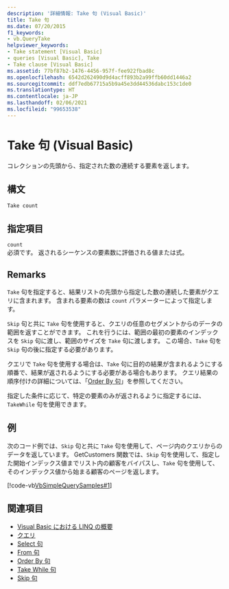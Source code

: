 ```yaml
---
description: '詳細情報: Take 句 (Visual Basic)'
title: Take 句
ms.date: 07/20/2015
f1_keywords:
- vb.QueryTake
helpviewer_keywords:
- Take statement [Visual Basic]
- queries [Visual Basic], Take
- Take clause [Visual Basic]
ms.assetid: 77bf87b2-1476-4456-957f-fee922fbad8c
ms.openlocfilehash: 6542d262490d9d4acff893b2a99ffb60dd1446a2
ms.sourcegitcommit: ddf7edb67715a5b9a45e3dd44536dabc153c1de0
ms.translationtype: HT
ms.contentlocale: ja-JP
ms.lasthandoff: 02/06/2021
ms.locfileid: "99653538"
---
```

# <a name="take-clause-visual-basic"></a>Take 句 (Visual Basic)

コレクションの先頭から、指定された数の連続する要素を返します。  
  
## <a name="syntax"></a>構文  
  
```vb  
Take count  
```  
  
## <a name="parts"></a>指定項目  

 `count`  
 必須です。 返されるシーケンスの要素数に評価される値または式。  
  
## <a name="remarks"></a>Remarks  

 `Take` 句を指定すると、結果リストの先頭から指定した数の連続した要素がクエリに含まれます。 含まれる要素の数は `count` パラメーターによって指定します。  
  
 `Skip` 句と共に `Take` 句を使用すると、クエリの任意のセグメントからのデータの範囲を返すことができます。 これを行うには、範囲の最初の要素のインデックスを `Skip` 句に渡し、範囲のサイズを `Take` 句に渡します。 この場合、`Take` 句を `Skip` 句の後に指定する必要があります。  
  
 クエリで `Take` 句を使用する場合は、`Take` 句に目的の結果が含まれるようにする順番で、結果が返されるようにする必要がある場合もあります。 クエリ結果の順序付けの詳細については、「[Order By 句](order-by-clause.md)」を参照してください。  
  
 指定した条件に応じて、特定の要素のみが返されるように指定するには、`TakeWhile` 句を使用できます。  
  
## <a name="example"></a>例  

 次のコード例では、`Skip` 句と共に `Take` 句を使用して、ページ内のクエリからのデータを返しています。 GetCustomers 関数では、`Skip` 句を使用して、指定した開始インデックス値までリスト内の顧客をバイパスし、`Take` 句を使用して、そのインデックス値から始まる顧客のページを返します。  
  
 [!code-vb[VbSimpleQuerySamples#1](~/samples/snippets/visualbasic/VS_Snippets_VBCSharp/VbSimpleQuerySamples/VB/QuerySamples1.vb#1)]  
  
## <a name="see-also"></a>関連項目

- [Visual Basic における LINQ の概要](../../programming-guide/language-features/linq/introduction-to-linq.md)
- [クエリ](index.md)
- [Select 句](select-clause.md)
- [From 句](from-clause.md)
- [Order By 句](order-by-clause.md)
- [Take While 句](take-while-clause.md)
- [Skip 句](skip-clause.md)
